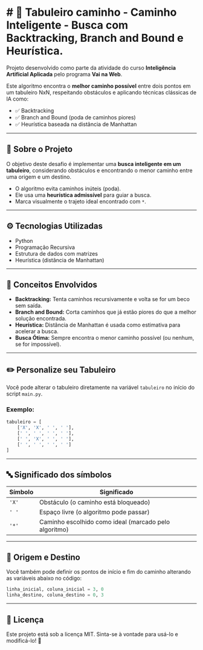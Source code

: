 # # 🧠 Tabuleiro caminho - Caminho Inteligente - Busca com Backtracking, Branch and Bound e Heurística.

Projeto desenvolvido como parte da atividade do curso **Inteligência Artificial Aplicada** pelo programa **Vai na Web**.

Este algoritmo encontra o **melhor caminho possível** entre dois pontos em um tabuleiro NxN, respeitando obstáculos e aplicando técnicas clássicas de IA como:

- ✅ Backtracking
- ✅ Branch and Bound (poda de caminhos piores)
- ✅ Heurística baseada na distância de Manhattan

---

## 📌 Sobre o Projeto

O objetivo deste desafio é implementar uma **busca inteligente em um tabuleiro**, considerando obstáculos e encontrando o menor caminho entre uma origem e um destino.

- O algoritmo evita caminhos inúteis (poda).
- Ele usa uma **heurística admissível** para guiar a busca.
- Marca visualmente o trajeto ideal encontrado com `*`.

---

## ⚙️ Tecnologias Utilizadas

- Python
- Programação Recursiva
- Estrutura de dados com matrizes
- Heurística (distância de Manhattan)

---

## 🧠 Conceitos Envolvidos

- **Backtracking:** Tenta caminhos recursivamente e volta se for um beco sem saída.
- **Branch and Bound:** Corta caminhos que já estão piores do que a melhor solução encontrada.
- **Heurística:** Distância de Manhattan é usada como estimativa para acelerar a busca.
- **Busca Ótima:** Sempre encontra o menor caminho possível (ou nenhum, se for impossível).

---

## ✏️ Personalize seu Tabuleiro

Você pode alterar o tabuleiro diretamente na variável `tabuleiro` no início do script `main.py`.

### Exemplo:
```python
tabuleiro = [
    ['X', 'X', ' ', ' '],
    [' ', ' ', ' ', ' '],
    [' ', 'X', ' ', ' '],
    [' ', ' ', ' ', ' ']
]
```
---

## 🔤 Significado dos símbolos

| Símbolo | Significado                                  |
|---------|----------------------------------------------|
| `'X'`   | Obstáculo (o caminho está bloqueado)         |
| `' '`   | Espaço livre (o algoritmo pode passar)       |
| `'*'`   | Caminho escolhido como ideal (marcado pelo algoritmo) |

---

## 🧭 Origem e Destino

Você também pode definir os pontos de início e fim do caminho alterando as variáveis abaixo no código:

```python
linha_inicial, coluna_inicial = 3, 0
linha_destino, coluna_destino = 0, 3
```
---

## 📜 Licença

Este projeto está sob a licença MIT. Sinta-se à vontade para usá-lo e modificá-lo! 📄
